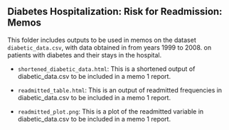 ## Diabetes Hospitalization: Risk for Readmission: Memos
This folder includes outputs to be used in memos on the dataset `diabetic_data.csv`, with data obtained in from years 1999 to 2008. on patients with diabetes and their stays in the hospital.

- `shortened_diabetic_data.html`: This is a shortened output of diabetic_data.csv to be included in a memo 1 report. 

- `readmitted_table.html`: This is an output of readmitted frequencies in diabetic_data.csv to be included in a memo 1 report. 

- `readmitted_plot.png`: This is a plot of the readmitted variable in diabetic_data.csv to be included in a memo 1 report. 
